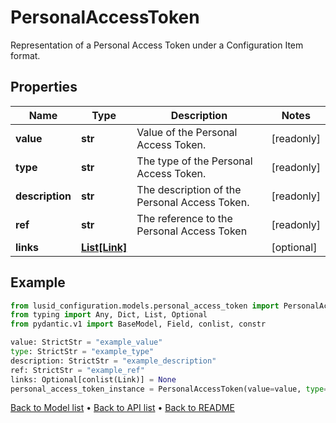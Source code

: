 # PersonalAccessToken

Representation of a Personal Access Token under a Configuration Item format.
## Properties
Name | Type | Description | Notes
------------ | ------------- | ------------- | -------------
**value** | **str** | Value of the Personal Access Token. | [readonly] 
**type** | **str** | The type of the Personal Access Token. | [readonly] 
**description** | **str** | The description of the Personal Access Token. | [readonly] 
**ref** | **str** | The reference to the Personal Access Token | [readonly] 
**links** | [**List[Link]**](Link.md) |  | [optional] 
## Example

```python
from lusid_configuration.models.personal_access_token import PersonalAccessToken
from typing import Any, Dict, List, Optional
from pydantic.v1 import BaseModel, Field, conlist, constr

value: StrictStr = "example_value"
type: StrictStr = "example_type"
description: StrictStr = "example_description"
ref: StrictStr = "example_ref"
links: Optional[conlist(Link)] = None
personal_access_token_instance = PersonalAccessToken(value=value, type=type, description=description, ref=ref, links=links)

```

[Back to Model list](../README.md#documentation-for-models) &#8226; [Back to API list](../README.md#documentation-for-api-endpoints) &#8226; [Back to README](../README.md)

